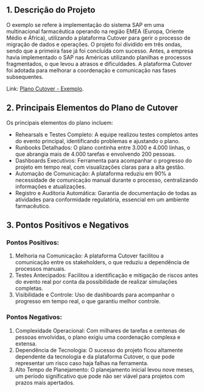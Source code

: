 ## 1. Descrição do Projeto
O exemplo se refere à implementação do sistema SAP em uma multinacional farmacêutica operando na região EMEA (Europa, Oriente Médio e África), utilizando a plataforma Cutover para gerir o processo de migração de dados e operações. O projeto foi dividido em três ondas, sendo que a primeira fase já foi concluída com sucesso. Antes, a empresa havia implementado o SAP nas Américas utilizando planilhas e processos fragmentados, o que levou a atrasos e dificuldades. A plataforma Cutover foi adotada para melhorar a coordenação e comunicação nas fases subsequentes.

Link: [Plano Cutover - Exemplo](https://www.cutover.com/success-stories/multinational-pharmaceutical-company-cutover-implement-sap-across-emea).

## 2. Principais Elementos do Plano de Cutover
Os principais elementos do plano incluem:
- Rehearsals e Testes Completo: A equipe realizou testes completos antes do evento principal, identificando problemas e ajustando o plano.
- Runbooks Detalhados: O plano continha entre 3.000 e 4.000 linhas, o que abrangia mais de 4.000 tarefas e envolvendo 200 pessoas.
- Dashboards Executivos: Ferramenta para acompanhar o progresso do projeto em tempo real, com visualizações claras para a alta gestão.
- Automação de Comunicação: A plataforma reduziu em 90% a necessidade de comunicação manual durante o processo, centralizando informações e atualizações.
- Registro e Auditoria Automática: Garantia de documentação de todas as atividades para conformidade regulatória, essencial em um ambiente farmacêutico.

## 3. Pontos Positivos e Negativos
### Pontos Positivos:
1. Melhoria na Comunicação: A plataforma Cutover facilitou a comunicação entre os stakeholders, o que reduziu a dependência de processos manuais.
2. Testes Antecipados: Facilitou a identificação e mitigação de riscos antes do evento real por conta da possibilidade de realizar simulações completas.
3. Visibilidade e Controle: Uso de dashboards para acompanhar o progresso em tempo real, o que garantiu melhor controle.

### Pontos Negativos:
1. Complexidade Operacional: Com milhares de tarefas e centenas de pessoas envolvidas, o plano exigiu uma coordenação complexa e extensa.
2. Dependência de Tecnologia: O sucesso do projeto ficou altamente dependente da tecnologia e da plataforma Cutover, o que pode representar um risco caso haja falhas na ferramenta.
3. Alto Tempo de Planejamento: O planejamento inicial levou nove meses, um período significativo que pode não ser viável para projetos com prazos mais apertados.
